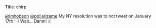 Title: chirp

<a href="http://twitter.com/imhobson">@imhobson</a> <a href="http://twitter.com/pollarizeme">@pollarizeme</a> My NY resolution was to not tweet on January 17th :-) Wait... Damn! :(
